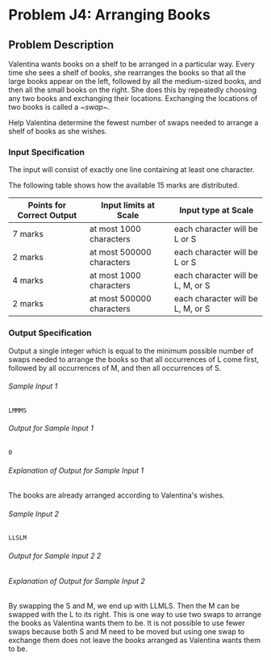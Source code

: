 # Problem J4: Arranging Books

## Problem Description

Valentina wants books on a shelf to be arranged in a particular way.
Every time she sees a shelf of books, she rearranges the books so that
all the large books appear on the left, followed by all the medium-sized
books, and then all the small books on the right. She does this by
repeatedly choosing any two books and exchanging their locations.
Exchanging the locations of two books is called a *~swap~*.

Help Valentina determine the fewest number of swaps needed to arrange a
shelf of books as she wishes.

### Input Specification

The input will consist of exactly one line containing at least one
character.

The following table shows how the available 15 marks are distributed.

  | Points for Correct Output 	| Input limits at Scale              	| Input type at Scale                        	|
|---------------------------	|------------------------------------	|--------------------------------------------	|
|     7 marks               	|     at most 1000   characters      	|     each character   will be L or S        	|
|     2 marks               	|     at most 500000   characters    	|     each character   will be L or S        	|
|     4 marks               	|     at most 1000 characters        	|     each character   will be L, M, or S    	|
|     2 marks               	|     at most 500000   characters    	|     each character   will be L, M, or S    	|

### Output Specification

Output a single integer which is equal to the minimum possible number of
swaps needed to arrange the books so that all occurrences of L come
first, followed by all occurrences of M, and then all occurrences of S.

###### Sample Input 1

```
LMMMS
```

###### Output for Sample Input 1

```
0
```

###### Explanation of Output for Sample Input 1

The books are already arranged according to Valentina's wishes.

###### Sample Input 2

```
LLSLM
```

###### Output for Sample Input 2 2

###### Explanation of Output for Sample Input 2

By swapping the S and M, we end up with LLMLS. Then the M can be swapped
with the L to its right. This is one way to use two swaps to arrange the
books as Valentina wants them to be. It is not possible to use fewer
swaps because both S and M need to be moved but using one swap to
exchange them does not leave the books arranged as Valentina wants them
to be.

